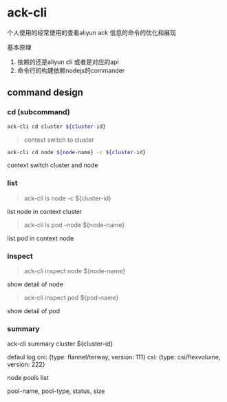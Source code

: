 # ack-cli

个人使用的经常使用的查看aliyun ack 信息的命令的优化和展现

基本原理
1. 依赖的还是aliyun cli 或者是对应的api
2. 命令行的构建依赖nodejs的commander

## command design

### cd (subcommand)
```bash
ack-cli cd cluster ${cluster-id}
```
> context switch to cluster

```bash
ack-cli cd node ${node-name} -c ${cluster-id}
```

context switch cluster and node

### list 
>ack-cli ls node -c ${cluster-id}

list node in context cluster

>ack-cli ls pod -node ${node-name}

list pod in context node


### inspect
>ack-cli inspect node ${node-name}

show detail of node

>ack-cli inspect pod ${pod-name}

show detail of pod
### summary
ack-cli summary cluster ${cluster-id}

defaul log
cni: {type: flannel/terway, version: 111}
csi: {type: csi/flexvolume, version: 222}

node pools list

pool-name, pool-type, status, size
